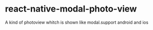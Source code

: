 # react-native-modal-photo-view
A kind of photoview whitch is shown like modal.support android and ios
